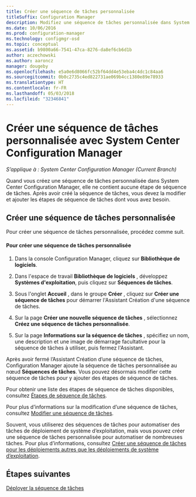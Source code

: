```yaml
---
title: Créer une séquence de tâches personnalisée
titleSuffix: Configuration Manager
description: Modifiez une séquence de tâches personnalisée dans System Center Configuration Manager pour y ajouter des étapes.
ms.date: 10/06/2016
ms.prod: configuration-manager
ms.technology: configmgr-osd
ms.topic: conceptual
ms.assetid: b9800a66-7541-47ca-8276-da8ef6cb6d1b
author: aczechowski
ms.author: aaroncz
manager: dougeby
ms.openlocfilehash: e5a0e6d8066fc52bf64dd4e53eba4c4dc1c84aa6
ms.sourcegitcommit: 0b0c2735c4ed822731ae069b4cc1380e89e78933
ms.translationtype: HT
ms.contentlocale: fr-FR
ms.lasthandoff: 05/03/2018
ms.locfileid: "32346841"
---
```

# <a name="create-a-custom-task-sequence-with-system-center-configuration-manager"></a>Créer une séquence de tâches personnalisée avec System Center Configuration Manager

*S’applique à : System Center Configuration Manager (Current Branch)*

Quand vous créez une séquence de tâches personnalisée dans System Center Configuration Manager, elle ne contient aucune étape de séquence de tâches. Après avoir créé la séquence de tâches, vous devez la modifier et ajouter les étapes de séquence de tâches dont vous avez besoin.  

##  <a name="BKMK_CustomTS"></a> Créer une séquence de tâches personnalisée  
 Pour créer une séquence de tâches personnalisée, procédez comme suit.  

#### <a name="to-create-a-custom-task-sequence"></a>Pour créer une séquence de tâches personnalisée  

1.  Dans la console Configuration Manager, cliquez sur **Bibliothèque de logiciels**.  

2.  Dans l'espace de travail **Bibliothèque de logiciels** , développez **Systèmes d'exploitation**, puis cliquez sur **Séquences de tâches**.  

3.  Sous l'onglet **Accueil** , dans le groupe **Créer** , cliquez sur **Créer une séquence de tâches** pour démarrer l'Assistant Création d'une séquence de tâches.  

4.  Sur la page **Créer une nouvelle séquence de tâches** , sélectionnez **Créez une séquence de tâches personnalisée**.  

5.  Sur la page **Informations sur la séquence de tâches** , spécifiez un nom, une description et une image de démarrage facultative pour la séquence de tâches à utiliser, puis fermez l'Assistant.  

 Après avoir fermé l’Assistant Création d’une séquence de tâches, Configuration Manager ajoute la séquence de tâches personnalisée au nœud **Séquences de tâches**. Vous pouvez désormais modifier cette séquence de tâches pour y ajouter des étapes de séquence de tâches.  

 Pour obtenir une liste des étapes de séquence de tâches disponibles, consultez [Étapes de séquence de tâches](../understand/task-sequence-steps.md).  

 Pour plus d’informations sur la modification d’une séquence de tâches, consultez [Modifier une séquence de tâches](manage-task-sequences-to-automate-tasks.md#BKMK_ModifyTaskSequence).  

 Souvent, vous utiliserez des séquences de tâches pour automatiser des tâches de déploiement de système d’exploitation, mais vous pouvez créer une séquence de tâches personnalisée pour automatiser de nombreuses tâches. Pour plus d’informations, consultez [Créer une séquence de tâches pour les déploiements autres que les déploiements de système d’exploitation](create-a-task-sequence-for-non-operating-system-deployments.md).  

 ## <a name="next-steps"></a>Étapes suivantes
 [Déployer la séquence de tâches](manage-task-sequences-to-automate-tasks.md#BKMK_DeployTS)
